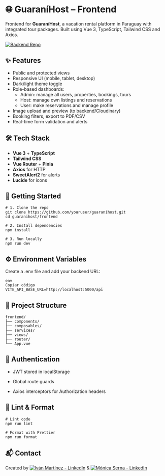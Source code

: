 
# 🌐 GuaraníHost – Frontend

Frontend for **GuaraníHost**, a vacation rental platform in Paraguay with integrated tour packages. Built using Vue 3, TypeScript, Tailwind CSS and Axios.

[![Backend Repo](https://img.shields.io/badge/🌐%20Backend-GuaraníHost-blueviolet?style=for-the-badge)](https://github.com/monicaSernaS/guarani_host_backend)

## ✨ Features

- Public and protected views
- Responsive UI (mobile, tablet, desktop)
- Dark/light theme toggle
- Role-based dashboards:
  - Admin: manage all users, properties, bookings, tours
  - Host: manage own listings and reservations
  - User: make reservations and manage profile
- Image upload and preview (to backend/Cloudinary)
- Booking filters, export to PDF/CSV
- Real-time form validation and alerts

## 🛠️ Tech Stack

- **Vue 3** + **TypeScript**
- **Tailwind CSS**
- **Vue Router** + **Pinia**
- **Axios** for HTTP
- **SweetAlert2** for alerts
- **Lucide** for icons

## 🚀 Getting Started

```
# 1. Clone the repo
git clone https://github.com/youruser/guaranihost.git
cd guaranihost/frontend

# 2. Install dependencies
npm install

# 3. Run locally
npm run dev
```

## ⚙️ Environment Variables

Create a .env file and add your backend URL:

```
env
Copiar código
VITE_API_BASE_URL=http://localhost:5000/api
```

## 📂 Project Structure
```
frontend/
├── components/
├── composables/
├── services/
├── views/
├── router/
└── App.vue
```

## 🔐 Authentication

- JWT stored in localStorage

- Global route guards

- Axios interceptors for Authorization headers

## 🧪 Lint & Format
```
# Lint code
npm run lint

# Format with Prettier
npm run format
```
## 📬 Contact

Created by 
[![Iván Martínez - LinkedIn](https://img.shields.io/badge/Iván%20Martínez-LinkedIn-0A66C2?style=for-the-badge&logo=linkedin&logoColor=white)](https://www.linkedin.com/in/iv%C3%A1n-mart%C3%ADnez-s%C3%A1nchez/)
&  [![Mónica Serna - LinkedIn](https://img.shields.io/badge/Mónica%20Serna-LinkedIn-0A66C2?style=for-the-badge&logo=linkedin&logoColor=white)](https://www.linkedin.com/in/monicasernasantander/)

